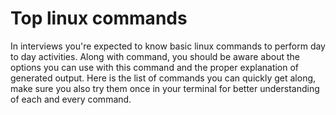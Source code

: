 # Top linux commands
In interviews you're expected to know basic linux commands to perform day to day activities. Along with command, you should be aware about the options you can use with this command and the proper explanation of generated output. Here is the list of commands you can quickly get along, make sure you also try them once in your terminal for better understanding of each and every command. 
